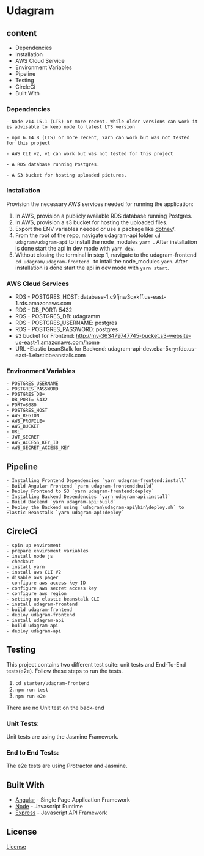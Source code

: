 # Udagram

## content

- Dependencies
- Installation
- AWS Cloud Service
- Environment Variables
- Pipeline
- Testing
- CircleCi
- Built With

### Dependencies

```
- Node v14.15.1 (LTS) or more recent. While older versions can work it is advisable to keep node to latest LTS version

- npm 6.14.8 (LTS) or more recent, Yarn can work but was not tested for this project

- AWS CLI v2, v1 can work but was not tested for this project

- A RDS database running Postgres.

- A S3 bucket for hosting uploaded pictures.

```

### Installation

Provision the necessary AWS services needed for running the application:

1. In AWS, provision a publicly available RDS database running Postgres.
1. In AWS, provision a s3 bucket for hosting the uploaded files.
1. Export the ENV variables needed or use a package like [dotnev](https://www.npmjs.com/package/dotenv)/.
1. From the root of the repo, navigate udagram-api folder `cd udagram/udagram-api` to install the node_modules `yarn `. After installation is done start the api in dev mode with `yarn dev`.
1. Without closing the terminal in step 1, navigate to the udagram-frontend `cd udagram/udagram-frontend ` to intall the node_modules `yarn`. After installation is done start the api in dev mode with `yarn start`.

### AWS Cloud Services

- RDS - POSTGRES_HOST: database-1.c9fjnw3qxkff.us-east-1.rds.amazonaws.com
- RDS - DB_PORT: 5432
- RDS - POSTGRES_DB: udagramm
- RDS - POSTGRES_USERNAME: postgres
- RDS - POSTGRES_PASSWORD: postgres
- s3 bucket for Frontend: http://my-363479747745-bucket.s3-website-us-east-1.amazonaws.com/home
- URL -Elastic beanStalk for Backend: udagram-api-dev.eba-5xryrfdc.us-east-1.elasticbeanstalk.com

### Environment Variables

```
- POSTGRES_USERNAME
- POSTGRES_PASSWORD
- POSTGRES_DB=
- DB_PORT= 5432
- PORT=8080
- POSTGRES_HOST
- AWS_REGION
- AWS_PROFILE=
- AWS_BUCKET
- URL
- JWT_SECRET
- AWS_ACCESS_KEY_ID
- AWS_SECRET_ACCESS_KEY
```

## Pipeline

```
- Installing Frontend Dependencies `yarn udagram-frontend:install`
- Build Angular Frontend `yarn udagram-frontend:build`
- Deploy Frontend to S3 `yarn udagram-frontend:deploy`
- Installing Backend Dependencies `yarn udagram-api:install`
- Build Backend `yarn udagram-api:build`
- Deploy the Backend using `udagram\udagram-api\bin\deploy.sh` to Elastic Beanstalk `yarn udagram-api:deploy`
```

## CircleCi

```
- spin up enviroment
- prepare enviroment variables
- install node js
- checkout
- install yarn
- install aws CLI V2
- disable aws pager
- configure aws access key ID
- configure aws secret access key
- configure aws region
- setting up elastic beanstalk CLI
- install udagram-frontend
- build udagram-frontend
- deploy udagram-frontend
- install udagram-api
- build udagram-api
- deploy udagram-api
```

## Testing

This project contains two different test suite: unit tests and End-To-End tests(e2e). Follow these steps to run the tests.

1. `cd starter/udagram-frontend`
1. `npm run test`
1. `npm run e2e`

There are no Unit test on the back-end

### Unit Tests:

Unit tests are using the Jasmine Framework.

### End to End Tests:

The e2e tests are using Protractor and Jasmine.

## Built With

- [Angular](https://angular.io/) - Single Page Application Framework
- [Node](https://nodejs.org) - Javascript Runtime
- [Express](https://expressjs.com/) - Javascript API Framework

## License

[License](LICENSE.txt)
